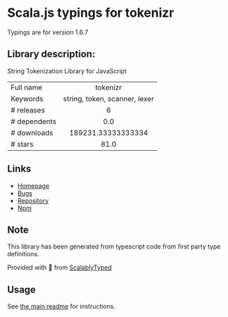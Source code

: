 
# Scala.js typings for tokenizr

Typings are for version 1.6.7

## Library description:
String Tokenization Library for JavaScript

|                    |                 |
| ------------------ | :-------------: |
| Full name          | tokenizr |
| Keywords           | string, token, scanner, lexer |
| # releases         | 6 |
| # dependents       | 0.0 |
| # downloads        | 189231.33333333334 |
| # stars            | 81.0 |

## Links
- [Homepage](https://github.com/rse/tokenizr)
- [Bugs](https://github.com/rse/tokenizr/issues)
- [Repository](https://github.com/rse/tokenizr)
- [Npm](https://www.npmjs.com/package/tokenizr)
    


## Note
This library has been generated from typescript code from first party type definitions.

Provided with :purple_heart: from [ScalablyTyped](https://github.com/oyvindberg/ScalablyTyped)

## Usage
See [the main readme](../../readme.md) for instructions.


